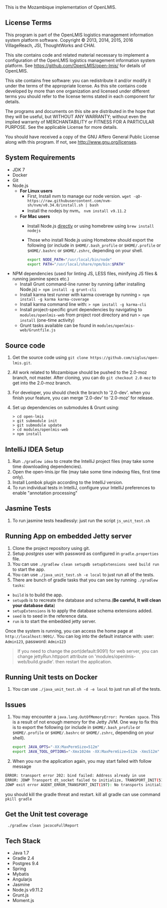 This is the Mozambique implementation of OpenLMIS.

License Terms
---------------------------
This program is part of the OpenLMIS logistics management information system platform software. Copyright © 2013, 2014, 2015, 2016 VillageReach, JSI, ThoughtWorks and CHAI.

This site contains code and related material necessary to implement a configuration of the OpenLMIS logistics management information system platform.  See https://github.com/OpenLMIS/open-lmis/ for details of OpenLMIS.

This site contains free software: you can redistribute it and/or modify it under the terms of the appropriate license.  As this site contains code developed by more than one organization and licensed under different terms you should refer to the license terms stated in each component for details.

The programs and documents on this site are distributed in the hope that they will be useful, but WITHOUT ANY WARRANTY; without even the implied warranty of MERCHANTABILITY or FITNESS FOR A PARTICULAR PURPOSE. See the applicable License for more details.

You should have received a copy of the GNU Affero General Public License along with this program.  If not, see http://www.gnu.org/licenses.

System Requirements
---------------------------
- JDK 7
- Docker
- Git
- Node.js
  * **For Linux users**
    - First, Install nvm to manage our node version. `wget -qO- https://raw.githubusercontent.com/nvm-sh/nvm/v0.34.0/install.sh | bash`
    * Install the nodejs by nvm。 `nvm install v9.11.2` 
  * **For Mac users**
    * Install Node.js [directly](http://nodejs.org/) or using homebrew using `brew install nodejs`
    * Those who install Node.js using Homebrew should export the following (or include in `$HOME/.bash_profile` or `$HOME/.profile` or `$HOME/.bashrc` or `$HOME/.zshrc`, depending on your shell.

        ```bash
        export NODE_PATH="/usr/local/bin/node"
        export PATH="/usr/local/share/npm/bin:$PATH"
        ```
- NPM dependencies (used for linting JS, LESS files, minifying JS files & running jasmine specs etc.)
  * Install Grunt command-line runner by running (after installing Node.js)
    `> npm install -g grunt-cli`
  * Install karma test runner with karma coverage by running
    `> npm install -g karma karma-coverage`
  * Install karma command line with:
    `> npm install -g karma-cli`
  * Install project-specific grunt dependencies by navigating to `modules/openlmis-web` from project root directory and run
    `> npm install` (one-time activity)
  * Grunt tasks available can be found in `modules/openlmis-web/Gruntfile.js`

Source code
------------------
1. Get the source code using `git clone https://github.com/siglus/open-lmis.git`.
2. All work related to Mozambique should be pushed to the 2.0-moz branch, not master. After cloning, you can do `git checkout 2.0-moz` to get into the 2.0-moz branch.
3. For developer, you should check the branch to '2.0-dev'. when you finish your feature, you can merge '2.0-dev' to '2.0-moz' for release.
3. Set up dependencies on submodules & Grunt using:

    ```shell
    > cd open-lmis
    > git submodule init
    > git submodule update
    > cd modules/openlmis-web
    > npm install
    ```

IntelliJ IDEA Setup
-------------------
1. Run `./gradlew idea` to create the IntelliJ project files (may take some time downloading dependencies).
2. Open the open-lmis.ipr file (may take some time indexing files, first time only).
3. Install Lombok plugin according to the IntelliJ version.
4. To run individual tests in IntelliJ, configure your IntelliJ preferences to enable "annotation processing"

Jasmine Tests
-------------------
1. To run jasmine tests headlessly: just run the script `js_unit_test.sh`

Running App on embedded Jetty server
--------------------------------------------------
1. Clone the project repository using git.
2. Setup _postgres_ user with password as configured in `gradle.properties` file.
3. You can use `./gradlew clean setupdb setupExtensions seed build run` to start the app.
4. You can use `./java_unit_test.sh -e local` to just run all of the tests.
5. There are bunch of gradle tasks that you can see by running `./gradlew tasks`:
  - `build` is to build the app.
  - `setupdb` is to recreate the database and schema.(**Be careful, It will clean your database data**)
  - `setupExtensions` is to apply the database schema extensions added.
  - `seed` is to seed in the reference data.
  - `run` is to start the embedded jetty server.

Once the system is running, you can access the home page at `http://localhost:9091/`. You can log into the default instance with: user: `Admin123`, password: `Admin123`

> If you need to change the port(default:9091) for web server, you can change jettyRun.httpport attribute on 'modules/openlmis-web/build.gradle'. then restart the application.

Running Unit tests on Docker
--------------------------------------------------
1. You can use `./java_unit_test.sh -d -e local` to just run all of the tests.

## Issues
1. You may encounter a `java.lang.OutOfMemoryError: PermGen space`. This is a result of not enough memory for the Jetty JVM. One way to fix this is to export the following (or include in `$HOME/.bash_profile` or `$HOME/.profile` or `$HOME/.bashrc` or `$HOME/.zshrc`, depending on your shell).

    ```bash
    export JAVA_OPTS="-XX:MaxPermSize=512m"
    export JAVA_TOOL_OPTIONS="-Xmx1024m -XX:MaxPermSize=512m -Xms512m"
    ```
2. When you run the application again, you may start failed with follow message

```bash
ERROR: transport error 202: bind failed: Address already in use
ERROR: JDWP Transport dt_socket failed to initialize, TRANSPORT_INIT(510)
JDWP exit error AGENT_ERROR_TRANSPORT_INIT(197): No transports initialized [debugInit.c:750]
```

you should kill the gradle threat and restart. kill all gradle can use command `pkill gradle`

Get the Unit test coverage
---------------------------------
```
 ./gradlew clean jacocoFullReport
```

Tech Stack
---------------------------------
 - Java 1.7
 - Gradle 2.4
 - Postgres 9.4
 - Spring
 - Mybatis
 - Angularjs
 - Jasmine
 - Node.js v9.11.2
 - Grunt.js
 - Moment.js
